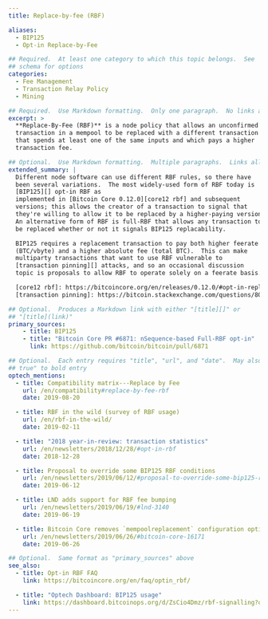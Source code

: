 ```yaml
---
title: Replace-by-fee (RBF)

aliases:
  - BIP125
  - Opt-in Replace-by-Fee

## Required.  At least one category to which this topic belongs.  See
## schema for options
categories:
  - Fee Management
  - Transaction Relay Policy
  - Mining

## Required.  Use Markdown formatting.  Only one paragraph.  No links allowed.
excerpt: >
  **Replace-By-Fee (RBF)** is a node policy that allows an unconfirmed
  transaction in a mempool to be replaced with a different transaction
  that spends at least one of the same inputs and which pays a higher
  transaction fee.

## Optional.  Use Markdown formatting.  Multiple paragraphs.  Links allowed.
extended_summary: |
  Different node software can use different RBF rules, so there have
  been several variations.  The most widely-used form of RBF today is
  [BIP125][] opt-in RBF as
  implemented in [Bitcoin Core 0.12.0][core12 rbf] and subsequent
  versions; this allows the creator of a transaction to signal that
  they're willing to allow it to be replaced by a higher-paying version.
  An alternative form of RBF is full-RBF that allows any transaction to
  be replaced whether or not it signals BIP125 replacability.

  BIP125 requires a replacement transaction to pay both higher feerate
  (BTC/vbyte) and a higher absolute fee (total BTC).  This can make
  multiparty transactions that want to use RBF vulnerable to
  [transaction pinning][] attacks, and so an occasional discussion
  topic is proposals to allow RBF to operate solely on a feerate basis.

  [core12 rbf]: https://bitcoincore.org/en/releases/0.12.0/#opt-in-replace-by-fee-transactions
  [transaction pinning]: https://bitcoin.stackexchange.com/questions/80803/what-is-meant-by-transaction-pinning

## Optional.  Produces a Markdown link with either "[title][]" or
## "[title](link)"
primary_sources:
    - title: BIP125
    - title: "Bitcoin Core PR #6871: nSequence-based Full-RBF opt-in"
      link: https://github.com/bitcoin/bitcoin/pull/6871

## Optional.  Each entry requires "title", "url", and "date".  May also use "feature:
## true" to bold entry
optech_mentions:
  - title: Compatibility matrix---Replace by Fee
    url: /en/compatibility#replace-by-fee-rbf
    date: 2019-08-20

  - title: RBF in the wild (survey of RBF usage)
    url: /en/rbf-in-the-wild/
    date: 2019-02-11

  - title: "2018 year-in-review: transaction statistics"
    url: /en/newsletters/2018/12/28/#opt-in-rbf
    date: 2018-12-28

  - title: Proposal to override some BIP125 RBF conditions
    url: /en/newsletters/2019/06/12/#proposal-to-override-some-bip125-rbf-conditions
    date: 2019-06-12

  - title: LND adds support for RBF fee bumping
    url: /en/newsletters/2019/06/19/#lnd-3140
    date: 2019-06-19

  - title: Bitcoin Core removes `mempoolreplacement` configuration option
    url: /en/newsletters/2019/06/26/#bitcoin-core-16171
    date: 2019-06-26

## Optional.  Same format as "primary_sources" above
see_also:
  - title: Opt-in RBF FAQ
    link: https://bitcoincore.org/en/faq/optin_rbf/

  - title: "Optech Dashboard: BIP125 usage"
    link: https://dashboard.bitcoinops.org/d/ZsCio4Dmz/rbf-signalling?orgId=1
---
```


